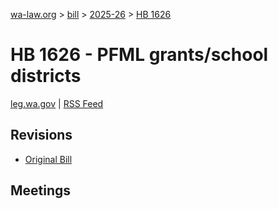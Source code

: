 [wa-law.org](/) > [bill](/bill/) > [2025-26](/bill/2025-26/) > [HB 1626](/bill/2025-26/hb/1626/)

# HB 1626 - PFML grants/school districts
[leg.wa.gov](https://app.leg.wa.gov/billsummary?BillNumber=1626&Year=2025&Initiative=false) | [RSS Feed](./rss.xml)

## Revisions
* [Original Bill](1/)

## Meetings